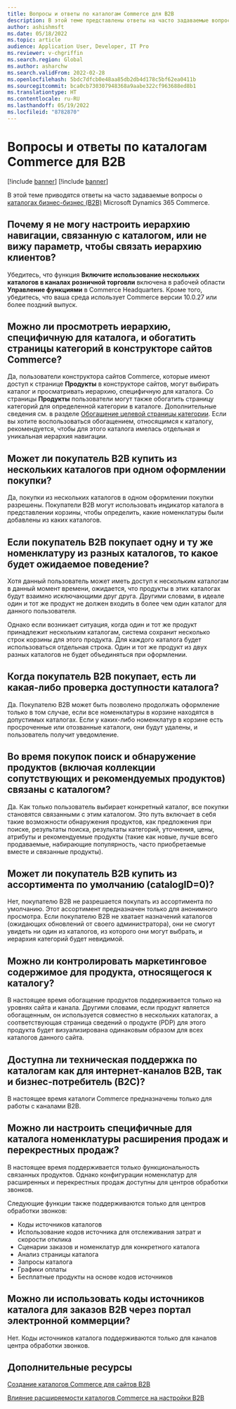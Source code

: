 ```yaml
---
title: Вопросы и ответы по каталогам Commerce для B2B
description: В этой теме представлены ответы на часто задаваемые вопросы о каталогах Microsoft Dynamics 365 Commerce.
author: ashishmsft
ms.date: 05/18/2022
ms.topic: article
audience: Application User, Developer, IT Pro
ms.reviewer: v-chgriffin
ms.search.region: Global
ms.author: asharchw
ms.search.validFrom: 2022-02-28
ms.openlocfilehash: 5bdc7dfcb0e48aa85db2db4d178c5bf62ea0411b
ms.sourcegitcommit: bca0cb730307948368a9aabe322cf963688ed8b1
ms.translationtype: HT
ms.contentlocale: ru-RU
ms.lasthandoff: 05/19/2022
ms.locfileid: "8782870"
---
```

# <a name="commerce-catalogs-for-b2b-faq"></a>Вопросы и ответы по каталогам Commerce для B2B

[!include [banner](includes/banner.md)]
[!include [banner](includes/preview-banner.md)]

В этой теме приводятся ответы на часто задаваемые вопросы о [каталогах бизнес-бизнес (B2B)](catalogs-b2b-sites.md) Microsoft Dynamics 365 Commerce.

## <a name="why-cant-i-configure-a-catalog-specific-navigation-hierarchy-or-see-an-option-to-associate-a-customer-hierarchy"></a>Почему я не могу настроить иерархию навигации, связанную с каталогом, или не вижу параметр, чтобы связать иерархию клиентов?

Убедитесь, что функция **Включите использование нескольких каталогов в каналах розничной торговли** включена в рабочей области **Управление функциями** в Commerce Headquarters. Кроме того, убедитесь, что ваша среда использует Commerce версии 10.0.27 или более поздний выпуск.

## <a name="can-i-view-the-catalog-specific-hierarchy-and-enrich-category-pages-in-commerce-site-builder"></a>Можно ли просмотреть иерархию, специфичную для каталога, и обогатить страницы категорий в конструкторе сайтов Commerce?

Да, пользователи конструктора сайтов Commerce, которые имеют доступ к странице **Продукты** в конструкторе сайтов, могут выбирать каталог и просматривать иерархию, специфичную для каталога. Со страницы **Продукты** пользователи могут также обогатить страницу категорий для определенной категории в каталоге. Дополнительные сведения см. в разделе [Обогащение целевой страницы категории](enrich-category-page.md). Если вы хотите воспользоваться обогащением, относящимся к каталогу, рекомендуется, чтобы для этого каталога имелась отдельная и уникальная иерархия навигации.

## <a name="can-a-b2b-shopper-purchase-from-multiple-catalogs-in-a-single-checkout"></a>Может ли покупатель B2B купить из нескольких каталогов при одном оформлении покупки?

Да, покупки из нескольких каталогов в одном оформлении покупки разрешены. Покупатели B2B могут использовать индикатор каталога в представлении корзины, чтобы определить, какие номенклатуры были добавлены из каких каталогов.

## <a name="if-a-b2b-shopper-purchases-the-same-item-from-different-catalogs-what-is-the-expected-behavior"></a>Если покупатель B2B покупает одну и ту же номенклатуру из разных каталогов, то какое будет ожидаемое поведение?

Хотя данный пользователь может иметь доступ к нескольким каталогам в данный момент времени, ожидается, что продукты в этих каталогах будут взаимно исключающими друг друга. Другими словами, в идеале один и тот же продукт не должен входить в более чем один каталог для данного пользователя.

Однако если возникает ситуация, когда один и тот же продукт принадлежит нескольким каталогам, система сохранит несколько строк корзины для этого продукта. Для каждого каталога будет использоваться отдельная строка. Один и тот же продукт из двух разных каталогов не будет объединяться при оформлении.

## <a name="when-a-b2b-shopper-is-shopping-is-there-any-validation-for-catalog-availability"></a>Когда покупатель B2B покупает, есть ли какая-либо проверка доступности каталога?

Да. Покупателю B2B может быть позволено продолжать оформление только в том случае, если все номенклатуры в корзине находятся в допустимых каталогах. Если у каких-либо номенклатур в корзине есть просроченные или отозванные каталоги, они будут удалены, и пользователь получит уведомление.

## <a name="during-the-shopping-experience-are-search-and-product-discovery-including-related-and-recommended-product-collections-catalog-specific"></a>Во время покупок поиск и обнаружение продуктов (включая коллекции сопутствующих и рекомендуемых продуктов) связаны с каталогом?

Да. Как только пользователь выбирает конкретный каталог, все покупки становятся связанными с этим каталогом. Это путь включает в себя такие возможности обнаружения продуктов, как предложения при поиске, результаты поиска, результаты категорий, уточнения, цены, атрибуты и рекомендуемые продукты (такие как новые, лучше всего продаваемые, набирающие популярность, часто приобретаемые вместе и связанные продукты).

## <a name="can-a-b2b-shopper-purchase-from-the-default-assortment-catalogid0"></a>Может ли покупатель B2B купить из ассортимента по умолчанию (catalogID=0)?

Нет, покупателю B2B не разрешается покупать из ассортимента по умолчанию. Этот ассортимент предназначен только для анонимного просмотра. Если покупателю B2B не хватает назначений каталогов (ожидающих обновлений от своего администратора), они не смогут увидеть ни один из каталогов, из которого они могут выбрать, и иерархия категорий будет невидимой.

## <a name="can-marketing-content-be-curated-for-a-product-that-is-specific-to-a-catalog"></a>Можно ли контролировать маркетинговое содержимое для продукта, относящегося к каталогу?

В настоящее время обогащение продуктов поддерживается только на уровнях сайта и канала. Другими словами, если продукт является обогащенным, он используется совместно в нескольких каталогах, а соответствующая страница сведений о продукте (PDP) для этого продукта будет визуализирована одинаковым образом для всех каталогов данного сайта.

## <a name="is-catalog-support-available-for-both-b2b-and-business-to-consumer-b2c-online-channels"></a>Доступна ли техническая поддержка по каталогам как для интернет-каналов B2B, так и бизнес-потребитель (B2C)?

В настоящее время каталоги Commerce предназначены только для работы с каналами B2B.

## <a name="can-we-set-up-catalog-specific-upsellcross-sell-items"></a>Можно ли настроить специфичные для каталога номенклатуры расширения продаж и перекрестных продаж?

В настоящее время поддерживается только функциональность связанных продуктов. Однако конфигурации номенклатур для расширенных и перекрестных продаж доступны для центров обработки звонков.

Следующие функции также поддерживаются только для центров обработки звонков:

- Коды источников каталогов
- Использование кодов источника для отслеживания затрат и скорости отклика
- Сценарии заказов и номенклатур для конкретного каталога
- Анализ страницы каталога
- Запросы каталога
- Графики оплаты
- Бесплатные продукты на основе кодов источников

## <a name="can-we-use-catalog-source-codes-for-b2b-orders-through-the-e-commerce-portal"></a>Можно ли использовать коды источников каталога для заказов B2B через портал электронной коммерции?

Нет. Коды источников каталога поддерживаются только для каналов центра обработки звонков.

## <a name="additional-resources"></a>Дополнительные ресурсы

[Создание каталогов Commerce для сайтов B2B](catalogs-b2b-sites.md)

[Влияние расширяемости каталогов Commerce на настройки B2B](catalogs-b2b-sites-dev.md)
